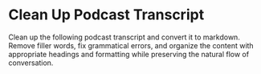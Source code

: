 # Clean Up Podcast Transcript

Clean up the following podcast transcript and convert it to markdown. Remove filler words, fix grammatical errors, and organize the content with appropriate headings and formatting while preserving the natural flow of conversation.
